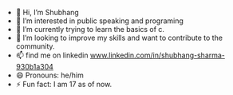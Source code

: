 - 👋 Hi, I’m Shubhang
- 👀 I’m interested in public speaking and programing
- 🌱 I’m currently trying to learn the basics of c.
- 💞️ I’m looking to improve my skills and want to contribute to the community.
- 📫 find me on linkedin www.linkedin.com/in/shubhang-sharma-930b1a304
- 😄 Pronouns: he/him
- ⚡ Fun fact: I am 17 as of now.

<!---
ICC3Y/ICC3Y is a ✨ special ✨ repository because its `README.md` (this file) appears on your GitHub profile.
You can click the Preview link to take a look at your changes.
--->
